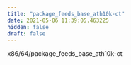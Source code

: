 ```yaml
---
title: "package_feeds_base_ath10k-ct"
date: 2021-05-06 11:39:05.463225
hidden: false
draft: false
---
```


x86/64/package_feeds_base_ath10k-ct

